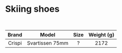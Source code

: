 # Skiing shoes

<br>

| Brand  |     Model      | Size  | Weight (g) |
| :----: | :------------: | :---: | :--------: |
| Crispi | Svartissen 75mm |   ?   |    2172    |